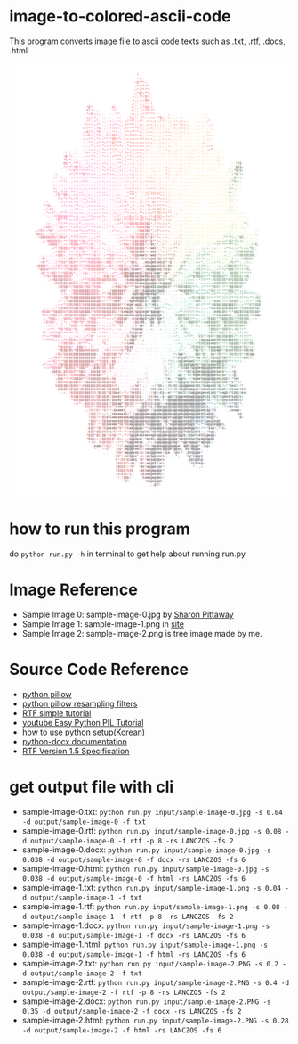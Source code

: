 # image-to-colored-ascii-code
This program converts image file to ascii code texts such as .txt, .rtf, .docs, .html

![image](image.png)

# how to run this program
do `python run.py -h` in terminal to get help about running run.py

# Image Reference
- Sample Image 0: sample-image-0.jpg by [Sharon Pittaway](https://unsplash.com/photos/iMdsjoiftZo?utm_source=unsplash&utm_medium=referral&utm_content=creditShareLink)
- Sample Image 1: sample-image-1.png in [site](https://www.pngkey.com/maxpic/u2t4y3q8q8q8u2a9/)
- Sample Image 2: sample-image-2.png is tree image made by me.

# Source Code Reference
- [python pillow](https://pillow.readthedocs.io/en/stable/reference/Image.html)
- [python pillow resampling filters](https://pillow.readthedocs.io/en/stable/handbook/concepts.html#concept-filters)
- [RTF simple tutorial](http://www.pindari.com/rtf1.html)
- [youtube Easy Python PIL Tutorial](https://www.youtube.com/watch?v=v_raWlX7tZY&ab_channel=Kite)
- [how to use python setup(Korean)](https://www.flowdas.com/blog/%ED%8C%8C%EC%9D%B4%EC%8D%AC-%ED%94%84%EB%A1%9C%EC%A0%9D%ED%8A%B8-%EC%8B%9C%EC%9E%91%ED%95%98%EA%B8%B0-setuptools/)
- [python-docx documentation](https://python-docx.readthedocs.io/en/latest/)
- [RTF Version 1.5 Specification](https://www.biblioscape.com/rtf15_spec.htm)

# get output file with cli
- sample-image-0.txt: `python run.py input/sample-image-0.jpg -s 0.04 -d output/sample-image-0 -f txt`
- sample-image-0.rtf: `python run.py input/sample-image-0.jpg -s 0.08 -d output/sample-image-0 -f rtf -p 8 -rs LANCZOS -fs 2`
- sample-image-0.docx: `python run.py input/sample-image-0.jpg -s 0.038 -d output/sample-image-0 -f docx -rs LANCZOS -fs 6`
- sample-image-0.html: `python run.py input/sample-image-0.jpg -s 0.038 -d output/sample-image-0 -f html -rs LANCZOS -fs 6`
- sample-image-1.txt: `python run.py input/sample-image-1.png -s 0.04 -d output/sample-image-1 -f txt`
- sample-image-1.rtf: `python run.py input/sample-image-1.png -s 0.08 -d output/sample-image-1 -f rtf -p 8 -rs LANCZOS -fs 2`
- sample-image-1.docx: `python run.py input/sample-image-1.png -s 0.038 -d output/sample-image-1 -f docx -rs LANCZOS -fs 6`
- sample-image-1.html: `python run.py input/sample-image-1.png -s 0.038 -d output/sample-image-1 -f html -rs LANCZOS -fs 6`
- sample-image-2.txt: `python run.py input/sample-image-2.PNG -s 0.2 -d output/sample-image-2 -f txt`
- sample-image-2.rtf: `python run.py input/sample-image-2.PNG -s 0.4 -d output/sample-image-2 -f rtf -p 8 -rs LANCZOS -fs 2`
- sample-image-2.docx: `python run.py input/sample-image-2.PNG -s 0.35 -d output/sample-image-2 -f docx -rs LANCZOS -fs 2`
- sample-image-2.html: `python run.py input/sample-image-2.PNG -s 0.28 -d output/sample-image-2 -f html -rs LANCZOS -fs 6`
